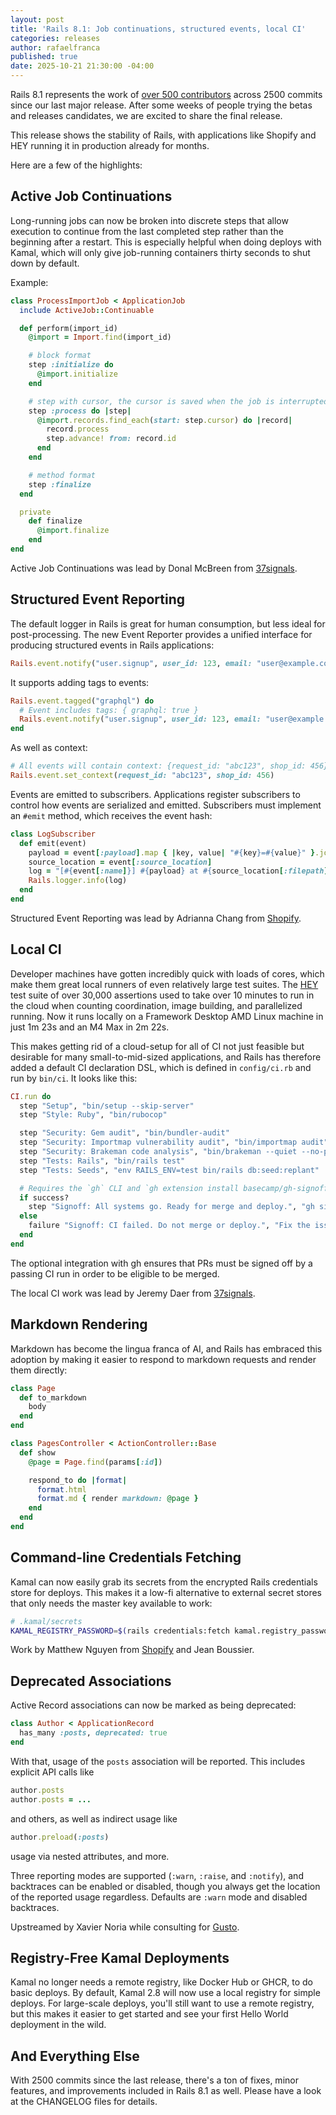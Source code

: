 ```yaml
---
layout: post
title: 'Rails 8.1: Job continuations, structured events, local CI'
categories: releases
author: rafaelfranca
published: true
date: 2025-10-21 21:30:00 -04:00
---
```


Rails 8.1 represents the work of [over 500 contributors](https://contributors.rubyonrails.org/edge/contributors) across 2500 commits since our last major release. After some weeks of people trying the betas and releases candidates, we are excited to share the final release.

This release shows the stability of Rails, with applications like Shopify and HEY running it in production already for months.

Here are a few of the highlights:

## Active Job Continuations

Long-running jobs can now be broken into discrete steps that allow execution to continue from the last completed step rather than the beginning after a restart. This is especially helpful when doing deploys with Kamal, which will only give job-running containers thirty seconds to shut down by default.

Example:

```ruby
class ProcessImportJob < ApplicationJob
  include ActiveJob::Continuable

  def perform(import_id)
    @import = Import.find(import_id)

    # block format
    step :initialize do
      @import.initialize
    end

    # step with cursor, the cursor is saved when the job is interrupted
    step :process do |step|
      @import.records.find_each(start: step.cursor) do |record|
        record.process
        step.advance! from: record.id
      end
    end

    # method format
    step :finalize
  end

  private
    def finalize
      @import.finalize
    end
end
```

Active Job Continuations was lead by Donal McBreen from [37signals](https://37signals.com).

## Structured Event Reporting

The default logger in Rails is great for human consumption, but less ideal for post-processing. The new Event Reporter provides a unified interface for producing structured events in Rails applications:

```ruby
Rails.event.notify("user.signup", user_id: 123, email: "user@example.com")
```

It supports adding tags to events:

```ruby
Rails.event.tagged("graphql") do
  # Event includes tags: { graphql: true }
  Rails.event.notify("user.signup", user_id: 123, email: "user@example.com")
end
```

As well as context:

```ruby
# All events will contain context: {request_id: "abc123", shop_id: 456}
Rails.event.set_context(request_id: "abc123", shop_id: 456)
```

Events are emitted to subscribers. Applications register subscribers to
control how events are serialized and emitted. Subscribers must implement
an `#emit` method, which receives the event hash:

```ruby
class LogSubscriber
  def emit(event)
    payload = event[:payload].map { |key, value| "#{key}=#{value}" }.join(" ")
    source_location = event[:source_location]
    log = "[#{event[:name]}] #{payload} at #{source_location[:filepath]}:#{source_location[:lineno]}"
    Rails.logger.info(log)
  end
end
```

Structured Event Reporting was lead by Adrianna Chang from [Shopify](https://shopify.com).

## Local CI

Developer machines have gotten incredibly quick with loads of cores, which make them great local runners of even relatively large test suites. The [HEY](https://hey.com/) test suite of over 30,000 assertions used to take over 10 minutes to run in the cloud when counting coordination, image building, and parallelized running. Now it runs locally on a Framework Desktop AMD Linux machine in just 1m 23s and an M4 Max in 2m 22s.

This makes getting rid of a cloud-setup for all of CI not just feasible but desirable for many small-to-mid-sized applications, and Rails has therefore added a default CI declaration DSL, which is defined in `config/ci.rb` and run by `bin/ci`. It looks like this:

```ruby
CI.run do
  step "Setup", "bin/setup --skip-server"
  step "Style: Ruby", "bin/rubocop"

  step "Security: Gem audit", "bin/bundler-audit"
  step "Security: Importmap vulnerability audit", "bin/importmap audit"
  step "Security: Brakeman code analysis", "bin/brakeman --quiet --no-pager --exit-on-warn --exit-on-error"
  step "Tests: Rails", "bin/rails test"
  step "Tests: Seeds", "env RAILS_ENV=test bin/rails db:seed:replant"

  # Requires the `gh` CLI and `gh extension install basecamp/gh-signoff`.
  if success?
    step "Signoff: All systems go. Ready for merge and deploy.", "gh signoff"
  else
    failure "Signoff: CI failed. Do not merge or deploy.", "Fix the issues and try again."
  end
end
```

The optional integration with gh ensures that PRs must be signed off by a passing CI run in order to be eligible to be merged.

The local CI work was lead by Jeremy Daer from [37signals](https://37signals.com).

## Markdown Rendering

Markdown has become the lingua franca of AI, and Rails has embraced this adoption by making it easier to respond to markdown requests and render them directly:

```ruby
class Page
  def to_markdown
    body
  end
end

class PagesController < ActionController::Base
  def show
    @page = Page.find(params[:id])

    respond_to do |format|
      format.html
      format.md { render markdown: @page }
    end
  end
end
```


## Command-line Credentials Fetching

Kamal can now easily grab its secrets from the encrypted Rails credentials store for deploys. This makes it a low-fi alternative to external secret stores that only needs the master key available to work:

```bash
# .kamal/secrets
KAMAL_REGISTRY_PASSWORD=$(rails credentials:fetch kamal.registry_password)
```

Work by Matthew Nguyen from [Shopify](https://shopify.com) and Jean Boussier.

## Deprecated Associations

Active Record associations can now be marked as being deprecated:

```ruby
class Author < ApplicationRecord
  has_many :posts, deprecated: true
end
```

With that, usage of the `posts` association will be reported. This includes explicit API calls like

```ruby
author.posts
author.posts = ...
```

and others, as well as indirect usage like

```ruby
author.preload(:posts)
```

usage via nested attributes, and more.

Three reporting modes are supported (`:warn`, `:raise`, and `:notify`), and
backtraces can be enabled or disabled, though you always get the location of the
reported usage regardless. Defaults are `:warn` mode and disabled backtraces.

Upstreamed by Xavier Noria while consulting for [Gusto](https://gusto.com/).

## Registry-Free Kamal Deployments

Kamal no longer needs a remote registry, like Docker Hub or GHCR, to do basic deploys. By default, Kamal 2.8 will now use a local registry for simple deploys. For large-scale deploys, you'll still want to use a remote registry, but this makes it easier to get started and see your first Hello World deployment in the wild.

## And Everything Else

With 2500 commits since the last release, there's a ton of fixes, minor features, and improvements included in Rails 8.1 as well. Please have a look at the CHANGELOG files for details.
